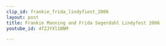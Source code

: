```yaml
---
clip_id: frankie_frida_lindyfiest_2006
layout: post
title: Frankie Manning and Frida Segerdahl Lindyfest 2006
youtube_id: 4fZJYXl1BNM

---
```


